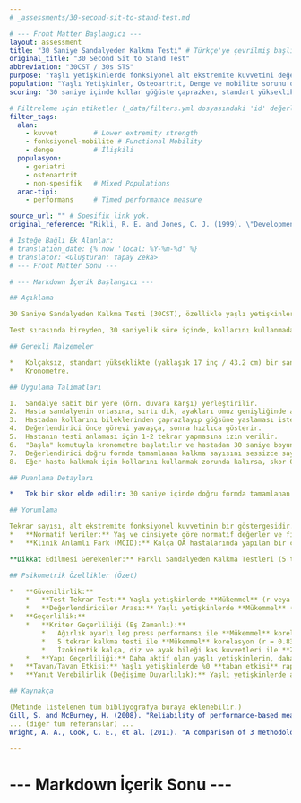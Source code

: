 ```yaml
---
# _assessments/30-second-sit-to-stand-test.md

# --- Front Matter Başlangıcı ---
layout: assessment
title: "30 Saniye Sandalyeden Kalkma Testi" # Türkçe'ye çevrilmiş başlık
original_title: "30 Second Sit to Stand Test"
abbreviation: "30CST / 30s STS"
purpose: "Yaşlı yetişkinlerde fonksiyonel alt ekstremite kuvvetini değerlendirir. Fullerton Fonksiyonel Fitness Test Bataryasının bir parçasıdır."
population: "Yaşlı Yetişkinler, Osteoartrit, Denge ve mobilite sorunu olanlar."
scoring: "30 saniye içinde kollar göğüste çaprazken, standart yükseklikteki (17 inç/43.2 cm) bir sandalyeden tam olarak kalkıp tekrar oturma sayısı kaydedilir. Yüksek tekrar sayısı daha iyi alt ekstremite kuvvetini gösterir."

# Filtreleme için etiketler (_data/filters.yml dosyasındaki 'id' değerleri kullanılacak)
filter_tags:
  alan:
    - kuvvet         # Lower extremity strength
    - fonksiyonel-mobilite # Functional Mobility
    - denge          # İlişkili
  populasyon:
    - geriatri
    - osteoartrit
    - non-spesifik   # Mixed Populations
  arac-tipi:
    - performans     # Timed performance measure

source_url: "" # Spesifik link yok.
original_reference: "Rikli, R. E. and Jones, C. J. (1999). \"Development and validation of a functional fitness test for community-residing older adults.\" Journal of aging and physical activity 7: 129-161." # Testi içeren bataryanın referansı.

# İsteğe Bağlı Ek Alanlar:
# translation_date: {% now 'local: %Y-%m-%d' %}
# translator: <Oluşturan: Yapay Zeka>
# --- Front Matter Sonu ---

# --- Markdown İçerik Başlangıcı ---

## Açıklama

30 Saniye Sandalyeden Kalkma Testi (30CST), özellikle yaşlı yetişkinlerde alt ekstremite kas kuvvetini ve fonksiyonel kapasitesini değerlendirmek için kullanılan bir performans testidir. 5 veya 10 tekrarlı kalkma testlerinde görülebilen taban etkisini (yani hastanın testi tamamlayamaması) aşmak amacıyla geliştirilmiştir. Fullerton Fonksiyonel Fitness Test Bataryası'nın bir parçasıdır.

Test sırasında bireyden, 30 saniyelik süre içinde, kollarını kullanmadan, standart yükseklikte bir sandalyeden mümkün olduğunca çok kez tam olarak ayağa kalkıp tekrar oturması istenir. Tamamlanan doğru kalkma sayısı skor olarak kaydedilir.

## Gerekli Malzemeler

*   Kolçaksız, standart yükseklikte (yaklaşık 17 inç / 43.2 cm) bir sandalye (kaymaması için duvara yaslanabilir).
*   Kronometre.

## Uygulama Talimatları

1.  Sandalye sabit bir yere (örn. duvara karşı) yerleştirilir.
2.  Hasta sandalyenin ortasına, sırtı dik, ayakları omuz genişliğinde açık ve hafifçe dizlerin gerisinde olacak şekilde oturtulur. Denge için bir ayak diğerinin biraz önünde olabilir.
3.  Hastadan kollarını bileklerinden çaprazlayıp göğsüne yaslaması istenir.
4.  Değerlendirici önce görevi yavaşça, sonra hızlıca gösterir.
5.  Hastanın testi anlaması için 1-2 tekrar yapmasına izin verilir.
6.  "Başla" komutuyla kronometre başlatılır ve hastadan 30 saniye boyunca mümkün olduğunca çok kez tam olarak ayağa kalkıp (kalça ve dizler tam ekstansiyonda) tekrar tam olarak oturması istenir.
7.  Değerlendirici doğru formda tamamlanan kalkma sayısını sessizce sayar. 30 saniye bittiğinde hasta yarıdan fazla kalkmışsa, bu tam bir kalkış olarak sayılır.
8.  Eğer hasta kalkmak için kollarını kullanmak zorunda kalırsa, skor 0 olarak kaydedilir.

## Puanlama Detayları

*   Tek bir skor elde edilir: 30 saniye içinde doğru formda tamamlanan **tam kalkma sayısı**.

## Yorumlama

Tekrar sayısı, alt ekstremite fonksiyonel kuvvetinin bir göstergesidir. Daha yüksek tekrar sayısı daha iyi kuvveti gösterir.
*   **Normatif Veriler:** Yaş ve cinsiyete göre normatif değerler ve fiziksel bağımsızlığı sürdürmek için kriter standartları yayınlanmıştır (Rikli & Jones, 1999; Rikli & Jones, 2013). Örneğin, 70-74 yaş arası kadınlar için normal kabul edilen aralık 10-15 tekrar, erkekler için 12-17 tekrardır.
*   **Klinik Anlamlı Fark (MCID):** Kalça OA hastalarında yapılan bir çalışmada, MCID 2.0 ile 2.6 tekrar arasında hesaplanmıştır (Wright et al, 2011).

**Dikkat Edilmesi Gerekenler:** Farklı Sandalyeden Kalkma Testleri (5 tekrar, 10 tekrar, 10 saniye) mevcuttur. 30CST, özellikle daha düşük fonksiyonel seviyedeki bireyler için uygundur. Sandalye yüksekliğinin standart olması tekrarlanan ölçümlerde önemlidir.

## Psikometrik Özellikler (Özet)

*   **Güvenilirlik:**
    *   **Test-Tekrar Test:** Yaşlı yetişkinlerde **Mükemmel** (r veya ICC = 0.84 - 0.92).
    *   **Değerlendiriciler Arası:** Yaşlı yetişkinlerde **Mükemmel** (r = 0.95). Kalça/Diz OA hastalarında **Mükemmel** (ICC = 0.87 - 0.98).
*   **Geçerlilik:**
    *   **Kriter Geçerliliği (Eş Zamanlı):**
        *   Ağırlık ayarlı leg press performansı ile **Mükemmel** korelasyon (r = 0.71 - 0.78).
        *   5 tekrar kalkma testi ile **Mükemmel** korelasyon (r = 0.83).
        *   İzokinetik kalça, diz ve ayak bileği kas kuvvetleri ile **Zayıf** ile **Yeterli** arasında korelasyonlar (r = 0.21 - 0.52).
    *   **Yapı Geçerliliği:** Daha aktif olan yaşlı yetişkinlerin, daha az aktif olanlara göre anlamlı derecede daha yüksek skorlar aldığı gösterilmiştir. Yaş ilerledikçe skorların düştüğü gözlemlenmiştir. Yürüme yardımcısı kullanan OA hastalarının kullanmayanlara göre anlamlı derecede daha düşük skorlar aldığı bulunmuştur.
*   **Tavan/Tavan Etkisi:** Yaşlı yetişkinlerde %0 **taban etkisi** rapor edilmiştir.
*   **Yanıt Verebilirlik (Değişime Duyarlılık):** Yaşlı yetişkinlerde aktivite düzeyi ve yaş gruarı arasındaki farkları gösterebilmiştir. OA hastalarında tedavi sonrası değişimi saptamada kullanılmıştır (SRM = 0.84, GRI = 0.98).

## Kaynakça

(Metinde listelenen tüm bibliyografya buraya eklenebilir.)
Gill, S. and McBurney, H. (2008). "Reliability of performance‐based measures in people awaiting joint replacement surgery of the hip or knee." Physiotherapy Research International 13(3): 141-152.
... (diğer tüm referanslar) ...
Wright, A. A., Cook, C. E., et al. (2011). "A comparison of 3 methodological approaches to defining major clinically important improvement of 4 performance measures in patients with hip osteoarthritis." J Orthop Sports Phys Ther 41(5): 319-327.

---
```

# --- Markdown İçerik Sonu ---